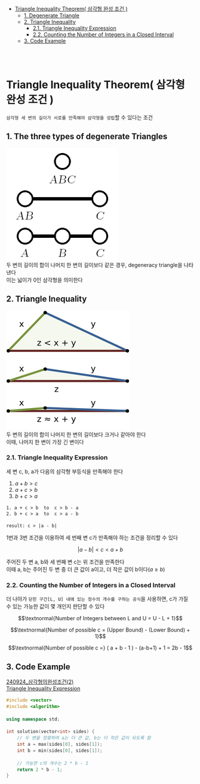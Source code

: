 - [Triangle Inequality Theorem( 삼각형 완성 조건 )](#triangle-inequality-theorem-삼각형-완성-조건-)
  - [1. Degenerate Triangle](#1-degenerate-triangle)
  - [2. Triangle Inequality](#2-triangle-inequality)
    - [2.1. Triangle Inequality Expression](#21-triangle-inequality-expression)
    - [2.2. Counting the Number of Integers in a Closed Interval](#22-counting-the-number-of-integers-in-a-closed-interval)
  - [3. Code Example](#3-code-example)

<br><br>

# Triangle Inequality Theorem( 삼각형 완성 조건 )
`삼각형 세 변의 길이가 서로를 만족해야 삼각형을 성립`할 수 있다는 조건   

## 1. The three types of degenerate Triangles
![alt text](Images/Triangle/degenerate_triangle.png)   
두 변의 길이의 합이 나머지 한 변의 길이보다 같은 경우, degeneracy triangle을 나타낸다   
이는 넓이가 0인 삼각형을 의미한다   

## 2. Triangle Inequality
![alt text](Images/Triangle/triangle_inequality.png)   
두 변의 길이의 합이 나머지 한 변의 길이보다 크거나 같아야 한다   
이때, 나머지 한 변이 가장 긴 변이다   

### 2.1. Triangle Inequality Expression
세 변 c, b, a가 다음의 삼각형 부등식을 만족해야 한다   
1. $a + b > c$
2. $a + c > b$
3. $b + c > a$

```
1. a + c > b  to  c > b - a
2. b + c > a  to  c > a - b

result: c > |a - b|
```

1번과 3번 조건을 이용하여 세 번째 변 c가 만족해야 하는 조건을 정리할 수 있다   

$$|a - b| < c < a + b$$

주어진 두 변 a, b와 세 번째 변 c는 위 조건을 만족한다   
이때 a, b는 주어진 두 변 중 더 큰 값이 a이고, 더 작은 값이 b이다($a \geq b$)   

### 2.2. Counting the Number of Integers in a Closed Interval
더 나아가 `닫힌 구간[L, U] 내에 있는 정수의 개수를 구하는 공식`을 사용하면, c가 가질 수 있는 가능한 값이 몇 개인지 판단할 수 있다  

$$\textnormal{Number of Integers between L and U = U - L + 1}$$

$$\textnormal{Number of possible c = (Upper Bound) - (Lower Bound) + 1}$$

$$\textnormal{Number of possible c =} ( a + b - 1 ) - (a-b+1) + 1 = 2b - 1$$

## 3. Code Example
[240924_삼각형의완성조건(2)](/1_Algorithm/Programmers/240924_삼각형의완성조건2.md)   
[Triangle Inequality Expression](#2-triangle-inequality)   
```cpp
#include <vector>
#include <algorithm>

using namespace std;

int solution(vector<int> sides) {
    // 두 변을 정렬하여 a는 더 큰 값, b는 더 작은 값이 되도록 함
    int a = max(sides[0], sides[1]);
    int b = min(sides[0], sides[1]);
    
    // 가능한 c의 개수는 2 * b - 1
    return 2 * b - 1;
}
```
